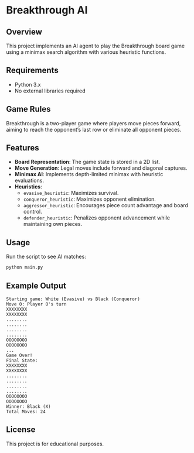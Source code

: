 # Breakthrough AI

## Overview
This project implements an AI agent to play the Breakthrough board game using a minimax search algorithm with various heuristic functions.

## Requirements
- Python 3.x
- No external libraries required

## Game Rules
Breakthrough is a two-player game where players move pieces forward, aiming to reach the opponent’s last row or eliminate all opponent pieces.

## Features
- **Board Representation**: The game state is stored in a 2D list.
- **Move Generation**: Legal moves include forward and diagonal captures.
- **Minimax AI**: Implements depth-limited minimax with heuristic evaluations.
- **Heuristics**:
  - `evasive_heuristic`: Maximizes survival.
  - `conqueror_heuristic`: Maximizes opponent elimination.
  - `aggressor_heuristic`: Encourages piece count advantage and board control.
  - `defender_heuristic`: Penalizes opponent advancement while maintaining own pieces.

## Usage
Run the script to see AI matches:
```bash
python main.py
```

## Example Output
```
Starting game: White (Evasive) vs Black (Conqueror)
Move 0: Player O's turn
XXXXXXXX
XXXXXXXX
........
........
........
........
OOOOOOOO
OOOOOOOO
...
Game Over!
Final State:
XXXXXXXX
XXXXXXXX
........
........
........
........
OOOOOOOO
OOOOOOOO
Winner: Black (X)
Total Moves: 24
```

## License
This project is for educational purposes.

